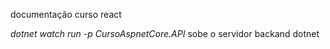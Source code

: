 documentação curso react

*dotnet watch run -p CursoAspnetCore.API*  sobe o servidor backand dotnet

